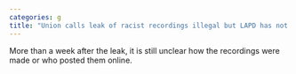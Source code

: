 ```yaml
---
categories: g
title: "Union calls leak of racist recordings illegal but LAPD has not been asked to find culprit"
---
```

More than a week after the leak, it is still unclear how the recordings were made or who posted them online.